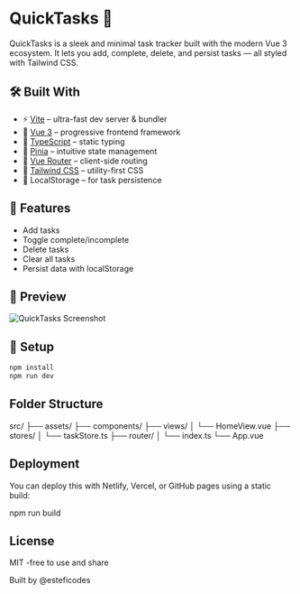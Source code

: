 # QuickTasks 📝

QuickTasks is a sleek and minimal task tracker built with the modern Vue 3 ecosystem. It lets you add, complete, delete, and persist tasks — all styled with Tailwind CSS.

## 🛠 Built With

- ⚡ [Vite](https://vitejs.dev/) – ultra-fast dev server & bundler
- 🖖 [Vue 3](https://vuejs.org/) – progressive frontend framework
- 💬 [TypeScript](https://www.typescriptlang.org/) – static typing
- 🧠 [Pinia](https://pinia.vuejs.org/) – intuitive state management
- 🚦 [Vue Router](https://router.vuejs.org/) – client-side routing
- 🎨 [Tailwind CSS](https://tailwindcss.com/) – utility-first CSS
- 💾 LocalStorage – for task persistence

## 🚀 Features

- Add tasks
- Toggle complete/incomplete
- Delete tasks
- Clear all tasks
- Persist data with localStorage

## 📸 Preview

![QuickTasks Screenshot](./preview.png)

## 🧩 Setup

```bash
npm install
npm run dev
```
## Folder Structure 

src/
├── assets/
├── components/
├── views/
│   └── HomeView.vue
├── stores/
│   └── taskStore.ts
├── router/
│   └── index.ts
└── App.vue

## Deployment

You can deploy this with Netlify, Vercel, or GitHub pages using a static build:

npm run build

## License

MIT -free to use and share

Built by @esteficodes